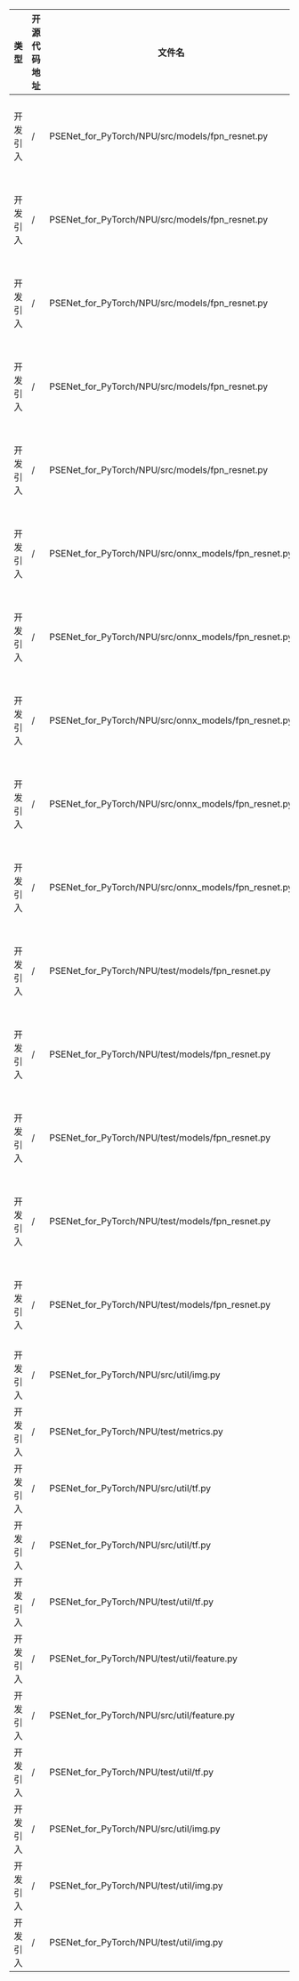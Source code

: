 | 类型   | 开源代码地址 | 文件名                                                  | 公网IP地址/公网URL地址/域名/邮箱地址                                      | 用途说明   |
|------|--------|------------------------------------------------------|-------------------------------------------------------------|--------|
| 开发引入 | /      | PSENet_for_PyTorch/NPU/src/models/fpn_resnet.py      | https://download.pytorch.org/models/resnet18-5c106cde.pth   | 下载权重文件 |
| 开发引入 | /      | PSENet_for_PyTorch/NPU/src/models/fpn_resnet.py      | https://download.pytorch.org/models/resnet34-333f7ec4.pth   | 下载权重文件 |
| 开发引入 | /      | PSENet_for_PyTorch/NPU/src/models/fpn_resnet.py      | https://download.pytorch.org/models/resnet50-19c8e357.pth   | 下载权重文件 |
| 开发引入 | /      | PSENet_for_PyTorch/NPU/src/models/fpn_resnet.py      | https://download.pytorch.org/models/resnet101-5d3mb4d8f.pth | 下载权重文件 |
| 开发引入 | /      | PSENet_for_PyTorch/NPU/src/models/fpn_resnet.py      | https://download.pytorch.org/models/resnet152-b121ed2d.pth  | 下载权重文件 |
| 开发引入 | /      | PSENet_for_PyTorch/NPU/src/onnx_models/fpn_resnet.py | https://download.pytorch.org/models/resnet18-5c106cde.pth   | 下载权重文件 |
| 开发引入 | /      | PSENet_for_PyTorch/NPU/src/onnx_models/fpn_resnet.py | https://download.pytorch.org/models/resnet34-333f7ec4.pth   | 下载权重文件 |
| 开发引入 | /      | PSENet_for_PyTorch/NPU/src/onnx_models/fpn_resnet.py | https://download.pytorch.org/models/resnet50-19c8e357.pth   | 下载权重文件 |
| 开发引入 | /      | PSENet_for_PyTorch/NPU/src/onnx_models/fpn_resnet.py | https://download.pytorch.org/models/resnet101-5d3mb4d8f.pth | 下载权重文件 |
| 开发引入 | /      | PSENet_for_PyTorch/NPU/src/onnx_models/fpn_resnet.py | https://download.pytorch.org/models/resnet152-b121ed2d.pth  | 下载权重文件 |
| 开发引入 | /      | PSENet_for_PyTorch/NPU/test/models/fpn_resnet.py     | https://download.pytorch.org/models/resnet18-5c106cde.pth   | 下载权重文件 |
| 开发引入 | /      | PSENet_for_PyTorch/NPU/test/models/fpn_resnet.py     | https://download.pytorch.org/models/resnet34-333f7ec4.pth   | 下载权重文件 |
| 开发引入 | /      | PSENet_for_PyTorch/NPU/test/models/fpn_resnet.py     | https://download.pytorch.org/models/resnet50-19c8e357.pth   | 下载权重文件 |
| 开发引入 | /      | PSENet_for_PyTorch/NPU/test/models/fpn_resnet.py     | https://download.pytorch.org/models/resnet101-5d3mb4d8f.pth | 下载权重文件 |
| 开发引入 | /      | PSENet_for_PyTorch/NPU/test/models/fpn_resnet.py     | https://download.pytorch.org/models/resnet152-b121ed2d.pth  | 下载权重文件 |
| 开发引入 | / | PSENet_for_PyTorch/NPU/src/util/img.py | http://docs.opencv.org/2.4/modules/imgproc/doc/structural_analysis_and_shape_descriptors.html?highlight=pointpolygontest#cv.PointPolygonTest | 相关说明 |
| 开发引入 | / | PSENet_for_PyTorch/NPU/test/metrics.py | https://github.com/wkentaro/pytorch-fcn/blob/master/torchfcn/utils.py | 源码实现 |
| 开发引入 | / | PSENet_for_PyTorch/NPU/src/util/tf.py | http://stackoverflow.com/questions/38559755/how-to-get-current-available-gpus-in-tensorflow | 相关说明 |
| 开发引入 | / | PSENet_for_PyTorch/NPU/src/util/tf.py | https://github.com/tensorflow/tensorflow/blob/master/tensorflow/python/platform/test.py | 源码实现 |
| 开发引入 | / | PSENet_for_PyTorch/NPU/test/util/tf.py | http://stackoverflow.com/questions/38559755/how-to-get-current-available-gpus-in-tensorflow | 相关说明 |
| 开发引入 | / | PSENet_for_PyTorch/NPU/test/util/feature.py | https://github.com/scikit-image/scikit-image/blob/master/skimage/feature/_hog.py | 源码实现 |
| 开发引入 | / | PSENet_for_PyTorch/NPU/src/util/feature.py | https://github.com/scikit-image/scikit-image/blob/master/skimage/feature/_hog.py | 源码实现 |
| 开发引入 | / | PSENet_for_PyTorch/NPU/test/util/tf.py | https://github.com/tensorflow/tensorflow/blob/master/tensorflow/python/platform/test.py | 源码实现 |
| 开发引入 | / | PSENet_for_PyTorch/NPU/src/util/img.py | https://www.oschina.net/translate/opencv-rotation | 相关说明 |
| 开发引入 | / | PSENet_for_PyTorch/NPU/test/util/img.py | https://www.oschina.net/translate/opencv-rotation | 相关说明 |
| 开发引入 | / | PSENet_for_PyTorch/NPU/test/util/img.py | http://docs.opencv.org/2.4/modules/imgproc/doc/structural_analysis_and_shape_descriptors.html?highlight=pointpolygontest#cv.PointPolygonTest | 相关说明 |
